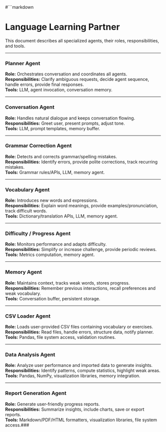 #```markdown
# Language Learning Partner

This document describes all specialized agents, their roles, responsibilities, and tools.

---

### Planner Agent
**Role:** Orchestrates conversation and coordinates all agents.  
**Responsibilities:** Clarify ambiguous requests, decide agent sequence, handle errors, provide final responses.  
**Tools:** LLM, agent invocation, conversation memory.

---

### Conversation Agent
**Role:** Handles natural dialogue and keeps conversation flowing.  
**Responsibilities:** Greet user, present prompts, adjust tone.  
**Tools:** LLM, prompt templates, memory buffer.

---

### Grammar Correction Agent
**Role:** Detects and corrects grammar/spelling mistakes.  
**Responsibilities:** Identify errors, provide polite corrections, track recurring mistakes.  
**Tools:** Grammar rules/APIs, LLM, memory agent.

---

### Vocabulary Agent
**Role:** Introduces new words and expressions.  
**Responsibilities:** Explain word meanings, provide examples/pronunciation, track difficult words.  
**Tools:** Dictionary/translation APIs, LLM, memory agent.

---

### Difficulty / Progress Agent
**Role:** Monitors performance and adapts difficulty.  
**Responsibilities:** Simplify or increase challenge, provide periodic reviews.  
**Tools:** Metrics computation, memory agent.

---

### Memory Agent
**Role:** Maintains context, tracks weak words, stores progress.  
**Responsibilities:** Remember previous interactions, recall preferences and weak vocabulary.  
**Tools:** Conversation buffer, persistent storage.

---

### CSV Loader Agent
**Role:** Loads user-provided CSV files containing vocabulary or exercises.  
**Responsibilities:** Read files, handle errors, structure data, notify planner.  
**Tools:** Pandas, file system access, validation routines.

---

### Data Analysis Agent
**Role:** Analyze user performance and imported data to generate insights.  
**Responsibilities:** Identify patterns, compute statistics, highlight weak areas.  
**Tools:** Pandas, NumPy, visualization libraries, memory integration.

---

### Report Generation Agent
**Role:** Generate user-friendly progress reports.  
**Responsibilities:** Summarize insights, include charts, save or export reports.  
**Tools:** Markdown/PDF/HTML formatters, visualization libraries, file system access.###
